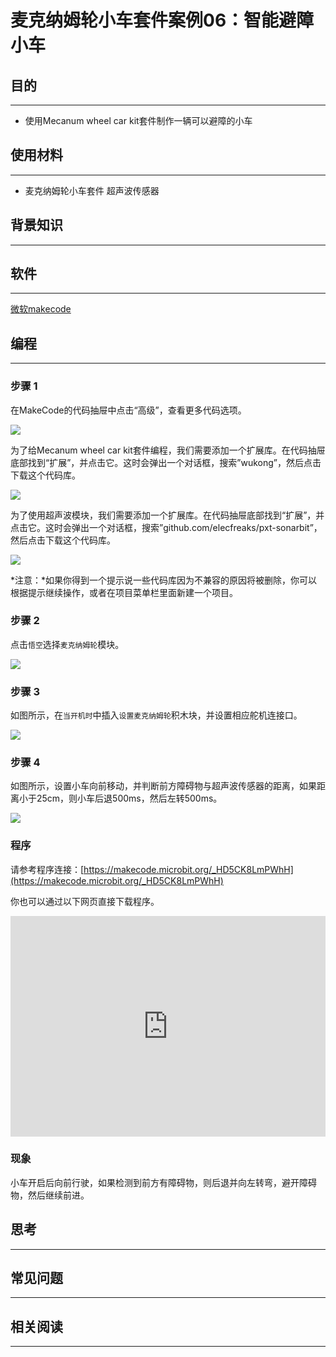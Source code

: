 # 麦克纳姆轮小车套件案例06：智能避障小车

## 目的
---

- 使用Mecanum wheel car kit套件制作一辆可以避障的小车

## 使用材料
---

- 麦克纳姆轮小车套件           超声波传感器

## 背景知识
---

## 软件
---

[微软makecode](https://makecode.microbit.org/#)

## 编程
---

### 步骤 1
 在MakeCode的代码抽屉中点击“高级”，查看更多代码选项。

![](https://raw.githubusercontent.com/elecfreaks/learn-cn/master/microbitKit/Mecanum_wheel_car_kit/images/Mecanum%20wheel%20car%20kit_case_01_01.png)

为了给Mecanum wheel car kit套件编程，我们需要添加一个扩展库。在代码抽屉底部找到“扩展”，并点击它。这时会弹出一个对话框，搜索”wukong”，然后点击下载这个代码库。

![](https://raw.githubusercontent.com/elecfreaks/learn-cn/master/microbitKit/Mecanum_wheel_car_kit/images/Mecanum%20wheel%20car%20kit_case_01_02.png)

为了使用超声波模块，我们需要添加一个扩展库。在代码抽屉底部找到“扩展”，并点击它。这时会弹出一个对话框，搜索”github.com/elecfreaks/pxt-sonarbit”，然后点击下载这个代码库。

![](https://raw.githubusercontent.com/elecfreaks/learn-cn/master/microbitKit/Mecanum_wheel_car_kit/images/Mecanum%20wheel%20car%20kit_case_03_04.png)



*注意：*如果你得到一个提示说一些代码库因为不兼容的原因将被删除，你可以根据提示继续操作，或者在项目菜单栏里面新建一个项目。

### 步骤 2

点击`悟空`选择`麦克纳姆轮`模块。



![](https://raw.githubusercontent.com/elecfreaks/learn-cn/master/microbitKit/Mecanum_wheel_car_kit/images/Mecanum%20wheel%20car%20kit_case_01_03.png)


### 步骤 3

如图所示，在`当开机时`中插入`设置麦克纳姆轮`积木块，并设置相应舵机连接口。



![](https://raw.githubusercontent.com/elecfreaks/learn-cn/master/microbitKit/Mecanum_wheel_car_kit/images/Mecanum%20wheel%20car%20kit_case_06_05.png)


### 步骤 4

如图所示，设置小车向前移动，并判断前方障碍物与超声波传感器的距离，如果距离小于25cm，则小车后退500ms，然后左转500ms。

![](https://raw.githubusercontent.com/elecfreaks/learn-cn/master/microbitKit/Mecanum_wheel_car_kit/images/Mecanum%20wheel%20car%20kit_case_06_06.png)


### 程序

请参考程序连接：[https://makecode.microbit.org/_HD5CK8LmPWhH](https://makecode.microbit.org/_HD5CK8LmPWhH)

你也可以通过以下网页直接下载程序。

<div style="position:relative;height:0;padding-bottom:70%;overflow:hidden;"><iframe style="position:absolute;top:0;left:0;width:100%;height:100%;" src="https://makecode.microbit.org/#pub:_HD5CK8LmPWhH]" frameborder="0" sandbox="allow-popups allow-forms allow-scripts allow-same-origin"></iframe></div>  

### 现象

小车开启后向前行驶，如果检测到前方有障碍物，则后退并向左转弯，避开障碍物，然后继续前进。

## 思考
---

## 常见问题
---
## 相关阅读  
---
